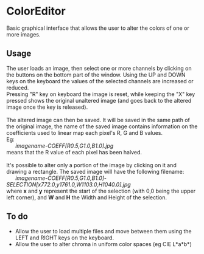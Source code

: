 # ColorEditor
Basic graphical interface that allows the user to alter the colors
of one or more images.

## Usage
The user loads an image, then select one or more channels by clicking
on the buttons on the bottom part of the window. Using the UP and DOWN
keys on the keyboard the values of the selected channels are increased
or reduced.<br>
Pressing "R" key on keyboard the image is reset, while keeping the "X"
key pressed shows the original unaltered image (and goes back to
the altered image once the key is released).<br><br>
The altered image can then be saved. It will be saved in the same path
of the original image, the name of the saved image contains information
on the coefficients used to linear map each pixel's R, G and B values.<br>
Eg:<br>
    &nbsp;&nbsp;&nbsp;&nbsp;&nbsp;&nbsp;<i>imagename-COEFF\[R0.5,G1.0,B1.0].jpg</i>
    <br>
    means that the R value of each pixel has been halved.
<br><br>
It's possible to alter only a portion of the image by clicking on it
and drawing a rectangle. The saved image will have the following filename:<br>
 &nbsp;&nbsp;&nbsp;&nbsp;&nbsp;&nbsp;<i>imagename-COEFF\[R0.5,G1.0,B1.0]-SELECTION\[x772.0,y1761.0,W1103.0,H1040.0].jpg</i>
<br>
where <b>x</b> and <b>y</b> represent the start of the selection (with 0,0 being
the upper left corner), and <b>W</b> and <b>H</b> the Width and Height of the
selection.
<br>

## To do
- Allow the user to load multiple files and move between them
using the LEFT and RIGHT keys on the keyboard.
- Allow the user to alter chroma in uniform color spaces
(eg CIE L\*a\*b\*)
